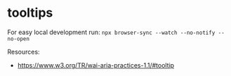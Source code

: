 # tooltips

For easy local development run: `npx browser-sync --watch --no-notify --no-open`

Resources:
* https://www.w3.org/TR/wai-aria-practices-1.1/#tooltip
